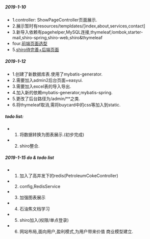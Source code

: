 ##### 2019-1-10
- 1.controller: ShowPageController页面展示.
- 2.展示暂时有resources/templdates/[index,about,services,contact]
- 3.新导入依赖有pagehelper,MySQL连接,thymeleaf,lombok,starter-mail,shiro-spring,shiro-web,shiro&thymeleaf
- four.[前端页面选型](https://startbootstrap.com/template-overviews/modern-business/)
- 5.[shiro待完善+后端页面](https://blog.csdn.net/qq_19301269/article/details/78627792)

##### 2019-1-12
- 1.创建了新数据库表.使用了mybatis-generator.
- 2.需要加入admin2后台页面+easyui.
- 3.需要加入excel表的导入导出.
- 4.加入新的依赖mybatis-generator,mybatis-spring.
- 5.更改了后台路径为/admin/**之类.
- 6.将thymeleaf取消,需将buycard中的css等加入到static.

##### todo list:
- 1. 将数据转换为图表展示.(初步完成)
- 2. shiro整合.

##### 2019-1-15 do & todo list
- 1. 加入了高并发下的redis(PetroleumCokeController)
- 2. config,RedisService
- 3. 加强图表展示
- 4. 石油焦文档学习
- 5. shiro加入(权限/单点登录)
- 6. 网站布局,面向用户,盈利模式,为用户带来价值 商业模型建立.


